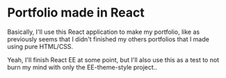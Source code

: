 # Portfolio made in React
Basically, I'll use this React application to make my portfolio, like as previously seems that I didn't finished my others portfolios that I made using pure HTML/CSS.

Yeah, I'll finish React EE at some point, but I'll also use this as a test to not burn my mind with only the EE-theme-style project..